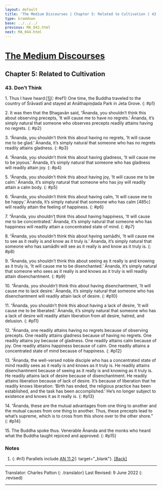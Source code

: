 ```yaml
---
layout: default
title: 'The Medium Discourses | Chapter 5: Related to Cultivation | 43. Don’t Think'
type: kramdown
base: ../../../
previous: MA_042.html
next: MA_044.html
---
```


# [The Medium Discourses](index.html)
## Chapter 5: Related to Cultivation
### 43. Don’t Think

1\. Thus I have heard:[\[1\]](#n1){: #ref1} One time, the Buddha traveled to the country of Śrāvastī and stayed at Anāthapiṇḍada Park in Jeta Grove.
{: #p1}

2\. It was then that the Bhagavān said, “Ānanda, you shouldn’t think this about observing precepts, ‘It will cause me to have no regrets.’ Ānanda, it’s simply natural that someone who observes precepts readily attains having no regrets.
{: #p2}

3\. “Ānanda, you shouldn’t think this about having no regrets, ‘It will cause me to be glad.’ Ānanda, it’s simply natural that someone who has no regrets readily attains gladness.
{: #p3}

4\. “Ānanda, you shouldn’t think this about having gladness, ‘It will cause me to be joyous.’ Ānanda, it’s simply natural that someone who has gladness will readily attain joy.
{: #p4}

5\. “Ānanda, you shouldn’t think this about having joy, ‘It will cause me to be calm.’ Ānanda, it’s simply natural that someone who has joy will readily attain a calm body.
{: #p5}

6\. “Ānanda, you shouldn’t think this about having calm, ‘It will cause me to be happy.’ Ānanda, it’s simply natural that someone who has calm [485c] will readily attain the feeling of happiness.
{: #p6}

7\. “Ānanda, you shouldn’t think this about having happiness, ‘It will cause me to be concentrated.’ Ānanda, it’s simply natural that someone who has happiness will readily attain a concentrated state of mind.
{: #p7}

8\. “Ānanda, you shouldn’t think this about having samādhi, ‘It will cause me to see as it really is and know as it truly is.’ Ānanda, it’s simply natural that someone who has samādhi will see as it really is and know as it truly is.
{: #p8}

9\. “Ānanda, you shouldn’t think this about seeing as it really is and knowing as it truly is, ‘It will cause me to be disenchanted.’ Ānanda, it’s simply natural that someone who sees as it really is and knows as it truly is will readily attain disenchantment.
{: #p9}

10\. “Ānanda, you shouldn’t think this about having disenchantment, ‘It will cause me to lack desire.’ Ānanda, it’s simply natural that someone who has disenchantment will readily attain lack of desire.
{: #p10}

11\. “Ānanda, you shouldn’t think this about having a lack of desire, ‘It will cause me to be liberated.’ Ānanda, it’s simply natural that someone who has a lack of desire will readily attain liberation from all desire, hatred, and delusion.
{: #p11}

12\. “Ānanda, one readily attains having no regrets because of observing precepts. One readily attains gladness because of having no regrets. One readily attains joy because of gladness. One readily attains calm because of joy. One readily attains happiness because of calm. One readily attains a concentrated state of mind because of happiness.
{: #p12}

13\. “Ānanda, the well-versed noble disciple who has a concentrated state of mind readily sees as it really is and knows as it truly is. He readily attains disenchantment because of seeing as it really is and knowing as it truly is. He readily attains lack of desire because of disenchantment. He readily attains liberation because of lack of desire. It’s because of liberation that he readily knows liberation: ‘Birth has ended, the religious practice has been established, and the task has been accomplished.’ He’s no longer subject to existence and knows it as it really is.
{: #p13}

14\. “Ānanda, these are the mutual advantages from one thing to another and the mutual causes from one thing to another. Thus, these precepts lead to what’s supreme, which is to cross from this shore over to the other shore.”
{: #p14}

15\. The Buddha spoke thus. Venerable Ānanda and the monks who heard what the Buddha taught rejoiced and approved.
{: #p15}

### Notes
1. {: #n1} Parallels include [AN 11.2](https://suttacentral.net/an11.2){: target="_blank"}. [\[Back\]](#ref1)

---

Translator: Charles Patton
{: .translator}
Last Revised: 9 June 2022
{: .revised}

---
